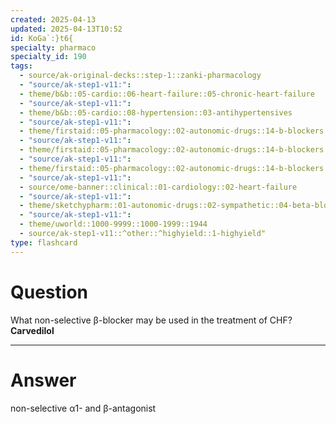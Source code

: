 ```yaml
---
created: 2025-04-13
updated: 2025-04-13T10:52
id: KoGa`:}t6{
specialty: pharmaco
specialty_id: 190
tags:
  - source/ak-original-decks::step-1::zanki-pharmacology
  - "source/ak-step1-v11:": 
  - theme/b&b::05-cardio::06-heart-failure::05-chronic-heart-failure
  - "source/ak-step1-v11:": 
  - theme/b&b::05-cardio::08-hypertension::03-antihypertensives
  - "source/ak-step1-v11:": 
  - theme/firstaid::05-pharmacology::02-autonomic-drugs::14-b-blockers
  - "source/ak-step1-v11:": 
  - theme/firstaid::05-pharmacology::02-autonomic-drugs::14-b-blockers::b-antagonists::nonselective-a1-b-antagonists
  - "source/ak-step1-v11:": 
  - theme/firstaid::05-pharmacology::02-autonomic-drugs::14-b-blockers::b-antagonists::nonselective-a1-b-antagonists::carvedilol
  - "source/ak-step1-v11:": 
  - source/ome-banner::clinical::01-cardiology::02-heart-failure
  - "source/ak-step1-v11:": 
  - theme/sketchypharm::01-autonomic-drugs::02-sympathetic::04-beta-blockers
  - "source/ak-step1-v11:": 
  - theme/uworld::1000-9999::1000-1999::1944
  - source/ak-step1-v11::^other::^highyield::1-highyield"
type: flashcard
---
```


# Question
What non-selective β-blocker may be used in the treatment of CHF?    **Carvedilol**

---

# Answer
non-selective α1- and β-antagonist
